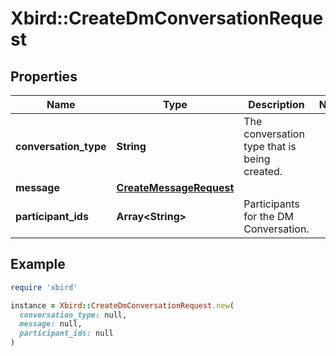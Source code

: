 # Xbird::CreateDmConversationRequest

## Properties

| Name | Type | Description | Notes |
| ---- | ---- | ----------- | ----- |
| **conversation_type** | **String** | The conversation type that is being created. |  |
| **message** | [**CreateMessageRequest**](CreateMessageRequest.md) |  |  |
| **participant_ids** | **Array&lt;String&gt;** | Participants for the DM Conversation. |  |

## Example

```ruby
require 'xbird'

instance = Xbird::CreateDmConversationRequest.new(
  conversation_type: null,
  message: null,
  participant_ids: null
)
```

